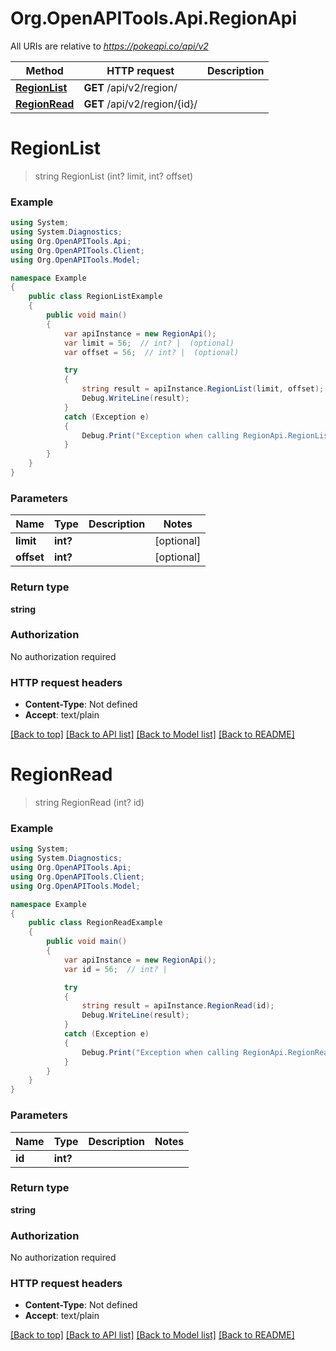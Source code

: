 # Org.OpenAPITools.Api.RegionApi

All URIs are relative to *https://pokeapi.co/api/v2*

Method | HTTP request | Description
------------- | ------------- | -------------
[**RegionList**](RegionApi.md#regionlist) | **GET** /api/v2/region/ | 
[**RegionRead**](RegionApi.md#regionread) | **GET** /api/v2/region/{id}/ | 


<a name="regionlist"></a>
# **RegionList**
> string RegionList (int? limit, int? offset)



### Example
```csharp
using System;
using System.Diagnostics;
using Org.OpenAPITools.Api;
using Org.OpenAPITools.Client;
using Org.OpenAPITools.Model;

namespace Example
{
    public class RegionListExample
    {
        public void main()
        {
            var apiInstance = new RegionApi();
            var limit = 56;  // int? |  (optional) 
            var offset = 56;  // int? |  (optional) 

            try
            {
                string result = apiInstance.RegionList(limit, offset);
                Debug.WriteLine(result);
            }
            catch (Exception e)
            {
                Debug.Print("Exception when calling RegionApi.RegionList: " + e.Message );
            }
        }
    }
}
```

### Parameters

Name | Type | Description  | Notes
------------- | ------------- | ------------- | -------------
 **limit** | **int?**|  | [optional] 
 **offset** | **int?**|  | [optional] 

### Return type

**string**

### Authorization

No authorization required

### HTTP request headers

 - **Content-Type**: Not defined
 - **Accept**: text/plain

[[Back to top]](#) [[Back to API list]](../README.md#documentation-for-api-endpoints) [[Back to Model list]](../README.md#documentation-for-models) [[Back to README]](../README.md)

<a name="regionread"></a>
# **RegionRead**
> string RegionRead (int? id)



### Example
```csharp
using System;
using System.Diagnostics;
using Org.OpenAPITools.Api;
using Org.OpenAPITools.Client;
using Org.OpenAPITools.Model;

namespace Example
{
    public class RegionReadExample
    {
        public void main()
        {
            var apiInstance = new RegionApi();
            var id = 56;  // int? | 

            try
            {
                string result = apiInstance.RegionRead(id);
                Debug.WriteLine(result);
            }
            catch (Exception e)
            {
                Debug.Print("Exception when calling RegionApi.RegionRead: " + e.Message );
            }
        }
    }
}
```

### Parameters

Name | Type | Description  | Notes
------------- | ------------- | ------------- | -------------
 **id** | **int?**|  | 

### Return type

**string**

### Authorization

No authorization required

### HTTP request headers

 - **Content-Type**: Not defined
 - **Accept**: text/plain

[[Back to top]](#) [[Back to API list]](../README.md#documentation-for-api-endpoints) [[Back to Model list]](../README.md#documentation-for-models) [[Back to README]](../README.md)

